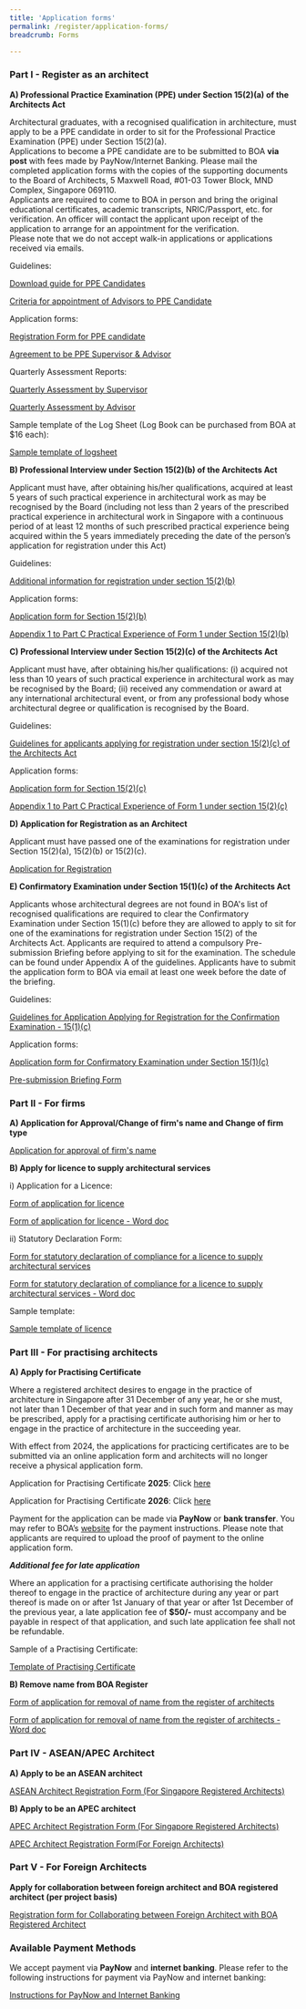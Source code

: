 ```yaml
---
title: 'Application forms'
permalink: /register/application-forms/
breadcrumb: Forms

---
```



### **Part I - Register as an architect**

**A) Professional Practice Examination (PPE) under Section 15(2)(a) of the Architects Act** 

Architectural graduates, with a recognised qualification in architecture, must apply to be a PPE candidate in order to sit for the Professional Practice Examination (PPE) under Section 15(2)(a).<br/>
Applications to become a PPE candidate are to be submitted to BOA **via post** with fees made by PayNow/Internet Banking. Please mail the completed application forms with the copies of the supporting documents to the Board of Architects, 5 Maxwell Road, #01-03 Tower Block, MND Complex, Singapore 069110. <br/>
Applicants are required to come to BOA in person and bring the original educational certificates, academic transcripts, NRIC/Passport, etc. for verification. An officer will contact the applicant upon receipt of the application to arrange for an appointment for the verification.  
Please note that we do not accept walk-in applications or applications received via emails.

Guidelines:

[Download guide for PPE Candidates]({{site.baseurl}}/files/General_Info_for_PPE_candidates_Updated_2022.pdf)

[Criteria for appointment of Advisors to PPE Candidate]({{site.baseurl}}/files/circular_on_PPE_advisor.pdf)

Application forms:

[Registration Form for PPE candidate]({{site.baseurl}}/forms/Registration_as_PPE_Candidate.pdf)

[Agreement to be PPE Supervisor & Advisor]({{site.baseurl}}/files/agreement_ppe_supervisor.pdf)

Quarterly Assessment Reports:

[Quarterly Assessment by Supervisor]({{site.baseurl}}/files/appendix_a_supervisor.doc)

[Quarterly Assessment by Advisor]({{site.baseurl}}/files/appendix_b_advisor.doc)

Sample template of the Log Sheet (Log Book can be purchased from BOA at $16 each):

[Sample template of logsheet]({{site.baseurl}}/files/BOA_PPE_Logsheet_Template.pdf)

**B) Professional Interview under Section 15(2)(b) of the Architects Act**

Applicant must have, after obtaining his/her qualifications, acquired at least 5 years of such practical experience in architectural work as may be recognised by the Board (including not less than 2 years of the prescribed practical experience in architectural work in Singapore with a continuous period of at least 12 months of such prescribed practical experience being acquired within the 5 years immediately preceding the date of the person’s application for registration under this Act)

Guidelines:

[Additional information for registration under section 15(2)(b)]({{site.baseurl}}/files/application_15_2_b_additional_info.pdf)

Application forms:

[Application form for Section 15(2)(b)]({{site.baseurl}}/files/application_15_2_b.pdf)

[Appendix 1 to Part C Practical Experience of Form 1 under Section 15(2)(b)]({{site.baseurl}}/files/application_15_2_b_appendix.pdf)


**C) Professional Interview under Section 15(2)(c) of the Architects Act**

Applicant must have, after obtaining his/her qualifications:
(i)	acquired not less than 10 years of such practical experience in architectural work as may be recognised by the Board;
(ii)	received any commendation or award at any international architectural event, or from any professional body whose architectural degree or qualification is recognised by the Board.

Guidelines:

[Guidelines for applicants applying for registration under section 15(2)(c) of the Architects Act]({{site.baseurl}}/files/guide2c.pdf)

Application forms:

[Application form for Section 15(2)(c)]({{site.baseurl}}/files/application_15_2_c.pdf)

[Appendix 1 to Part C Practical Experience of Form 1 under section 15(2)(c)]({{site.baseurl}}/files/application_15_2_c_appendix.pdf)


**D) Application for Registration as an Architect**

Applicant must have passed one of the examinations for registration under Section 15(2)(a), 15(2)(b) or 15(2)(c).

[Application for Registration]({{site.baseurl}}/forms/Form_1_Application_for_Registration.pdf)


**E) Confirmatory Examination under Section 15(1)(c) of the Architects Act**

Applicants whose architectural degrees are not found in BOA's list of recognised qualifications are required to clear the Confirmatory Examination under Section 15(1)(c) before they are allowed to apply to sit for one of the examinations for registration under Section 15(2) of the Architects Act. 
Applicants are required to attend a compulsory Pre-submission Briefing before applying to sit for the examination. The schedule can be found under Appendix A of the guidelines. Applicants have to submit the application form to BOA via email at least one week before the date of the briefing.

Guidelines:

[Guidelines for Application Applying for Registration for the Confirmation Examination - 15(1)(c)]({{site.baseurl}}/files/Guidelines_for_Section_15(1)(c)_Updated_2025.pdf) 

Application forms:

[Application form for Confirmatory Examination under Section 15(1)(c)]({{site.baseurl}}/files/application_15_1_c.pdf)

[Pre-submission Briefing Form]({{site.baseurl}}/files/presubmission_briefing_form.pdf)


### **Part II - For firms**

**A) Application for Approval/Change of firm's name and Change of firm type**

[Application for approval of firm's name]({{site.baseurl}}/forms/approval_of_firm_s_name.pdf)


**B) Apply for licence to supply architectural services**

i) Application for a Licence:

[Form of application for licence]({{site.baseurl}}/forms/form_6_application_for_a_licence_2025.pdf)

[Form of application for licence - Word doc]({{site.baseurl}}/forms/form_6_application_for_a_licence_2025.docx)

ii) Statutory Declaration Form:

[Form for statutory declaration of compliance for a licence to supply architectural services]({{site.baseurl}}/files/statlic.pdf)

[Form for statutory declaration of compliance for a licence to supply architectural services - Word doc]({{site.baseurl}}/files/statlic.doc)

Sample template:

[Sample template of licence]({{site.baseurl}}/files/licence.pdf)


### **Part III - For practising architects**

**A) Apply for Practising Certificate**

Where a registered architect desires to engage in the practice of architecture in Singapore after 31 December of any year, he or she must, not later than 1 December of that year and in such form and manner as may be prescribed, apply for a practising certificate authorising him or her to engage in the practice of architecture in the succeeding year.

With effect from 2024, the applications for practicing certificates are to be submitted via an online application form and architects will no longer receive a physical application form.

Application for Practising Certificate **2025**: Click [here](https://go.gov.sg/boa-application-for-pc-2025)

Application for Practising Certificate **2026**: Click [here](https://go.gov.sg/boa-application-for-pc-2026)

Payment for the application can be made via **PayNow** or **bank transfer**. You may refer to BOA’s [website]( https://www.boa.gov.sg/files/Instructions_PayNow_Internet_Banking.pdf) for the payment instructions. Please note that applicants are required to upload the proof of payment to the online application form.

_**Additional fee for late application**_

Where an application for a practising certificate authorising the holder thereof to engage in the practice of architecture during any year or part thereof is made on or after 1st January of that year or after 1st December of the previous year, a late application fee of **$50/-** must accompany and be payable in respect of that application, and such late application fee shall not be refundable.

Sample of a Practising Certificate:

[Template of Practising Certificate]({{site.baseurl}}/files/practising_certificate.pdf)


**B) Remove name from BOA Register**

[Form of application for removal of name from the register of architects]({{site.baseurl}}/files/remove.pdf)

[Form of application for removal of name from the register of architects - Word doc]({{site.baseurl}}/files/remove.doc)


### **Part IV - ASEAN/APEC Architect**

**A) Apply to be an ASEAN architect**

[ASEAN Architect Registration Form (For Singapore Registered Architects)]({{site.baseurl}}/files/ASEAN_Architect_Registration_Form_SG.pdf)


**B) Apply to be an APEC architect**

[APEC Architect Registration Form (For Singapore Registered Architects)]({{site.baseurl}}/files/APEC_Architect_Application_Form_SG.pdf)

[APEC Architect Registration Form(For Foreign Architects)]({{site.baseurl}}/files/APEC_architect_registration_form_foreign.pdf)


### **Part V - For Foreign Architects**

**Apply for collaboration between foreign architect and BOA registered architect (per project basis)**

[Registration form for Collaborating between Foreign Architect with BOA Registered Architect]({{site.baseurl}}/files/form_collaboration.pdf)

### **Available Payment Methods**

We accept payment via **PayNow** and **internet banking**. Please refer to the following instructions for payment via PayNow and internet banking:

[Instructions for PayNow and Internet Banking]({{site.baseurl}}/files/Instructions_PayNow_Internet_Banking.pdf)
